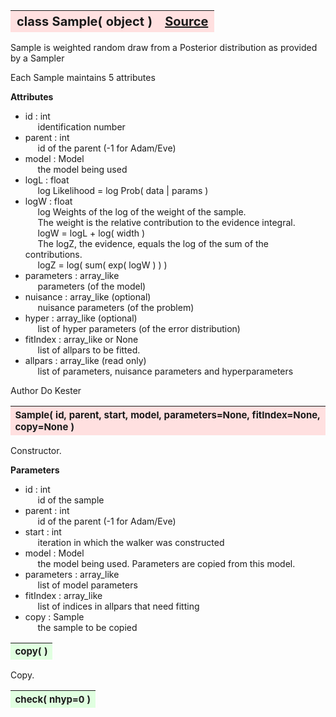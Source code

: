 ---
---
<br><br>

<a name="Sample"></a>
<table><thead style="background-color:#FFE0E0; width:100%; font-size:20px"><tr><th style="text-align:left">
<strong>class Sample(</strong> object )</th><th style="text-align:right"><a href=https://github.com/dokester/BayesicFitting/blob/master/BayesicFitting/source/Sample.py target=_blank>Source</a></th></tr></thead></table>
<p>

Sample is weighted random draw from a Posterior distribution as
provided by a Sampler

Each Sample maintains 5 attributes

<b>Attributes</b>

* id  :  int<br>
&nbsp;&nbsp;&nbsp;&nbsp; identification number<br>
* parent  :  int<br>
&nbsp;&nbsp;&nbsp;&nbsp; id of the parent (-1 for Adam/Eve)<br>
* model  :  Model<br>
&nbsp;&nbsp;&nbsp;&nbsp; the model being used<br>
* logL  :  float<br>
&nbsp;&nbsp;&nbsp;&nbsp; log Likelihood = log Prob( data | params )<br>
* logW  :  float<br>
&nbsp;&nbsp;&nbsp;&nbsp; log Weights of the log of the weight of the sample.<br>
&nbsp;&nbsp;&nbsp;&nbsp; The weight is the relative contribution to the evidence integral.<br>
&nbsp;&nbsp;&nbsp;&nbsp; logW = logL + log( width )<br>
&nbsp;&nbsp;&nbsp;&nbsp; The logZ, the evidence, equals the log of the sum of the contributions.<br>
&nbsp;&nbsp;&nbsp;&nbsp; logZ = log( sum( exp( logW ) ) )<br>
* parameters  :  array_like<br>
&nbsp;&nbsp;&nbsp;&nbsp; parameters (of the model)<br>
* nuisance  :  array_like (optional)<br>
&nbsp;&nbsp;&nbsp;&nbsp; nuisance parameters (of the problem)<br>
* hyper  :  array_like (optional)<br>
&nbsp;&nbsp;&nbsp;&nbsp; list of hyper parameters (of the error distribution)<br>
* fitIndex  :  array_like or None<br>
&nbsp;&nbsp;&nbsp;&nbsp; list of allpars to be fitted.<br>
* allpars  :  array_like (read only)<br>
&nbsp;&nbsp;&nbsp;&nbsp; list of parameters, nuisance parameters and hyperparameters<br>

Author       Do Kester


<a name="Sample"></a>
<table><thead style="background-color:#FFE0E0; width:100%; font-size:15px"><tr><th style="text-align:left">
<strong>Sample(</strong> id, parent, start, model, parameters=None, fitIndex=None, copy=None )
</th></tr></thead></table>
<p>

Constructor.

<b>Parameters</b>

* id  :  int<br>
&nbsp;&nbsp;&nbsp;&nbsp; id of the sample<br>
* parent  :  int<br>
&nbsp;&nbsp;&nbsp;&nbsp; id of the parent (-1 for Adam/Eve)<br>
* start  :  int<br>
&nbsp;&nbsp;&nbsp;&nbsp; iteration in which the walker was constructed<br>
* model  :  Model<br>
&nbsp;&nbsp;&nbsp;&nbsp; the model being used. Parameters are copied from this model.<br>
* parameters  :  array_like<br>
&nbsp;&nbsp;&nbsp;&nbsp; list of model parameters<br>
* fitIndex  :  array_like<br>
&nbsp;&nbsp;&nbsp;&nbsp; list of indices in allpars that need fitting<br>
* copy  :  Sample<br>
&nbsp;&nbsp;&nbsp;&nbsp; the sample to be copied<br>


<a name="copy"></a>
<table><thead style="background-color:#E0FFE0; width:100%; font-size:15px"><tr><th style="text-align:left">
<strong>copy(</strong> )
</th></tr></thead></table>
<p>

Copy.


<a name="check"></a>
<table><thead style="background-color:#E0FFE0; width:100%; font-size:15px"><tr><th style="text-align:left">
<strong>check(</strong> nhyp=0 ) 
</th></tr></thead></table>
<p>

